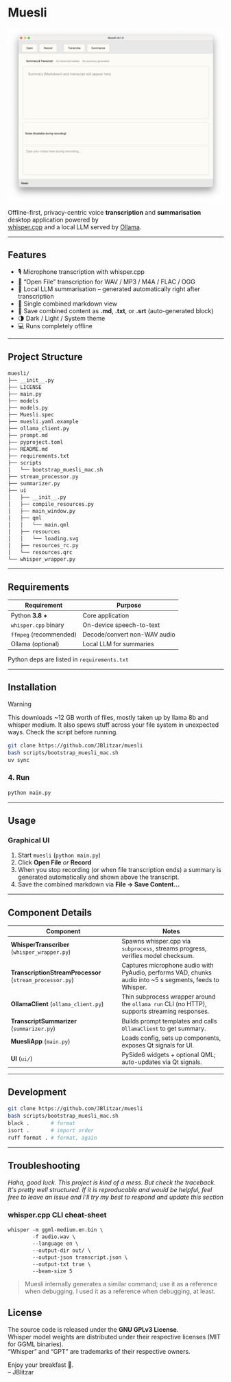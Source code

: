 # Muesli

![Muesli GUI](docs/muesli.png)

Offline-first, privacy-centric voice **transcription** and **summarisation** desktop application powered by  
[whisper.cpp](https://github.com/ggerganov/whisper.cpp) and a local LLM served by [Ollama](https://ollama.ai/).

---

## Features

- 🎙️ Microphone transcription with whisper.cpp
- 📂 “Open File” transcription for WAV / MP3 / M4A / FLAC / OGG
- 🧠 Local LLM summarisation – generated automatically right after transcription
- 📝 Single combined markdown view
- 💾 Save combined content as **.md**, **.txt**, or **.srt** (auto-generated block)
- 🌗 Dark / Light / System theme
- 💻 Runs completely offline

---

## Project Structure

```
muesli/
├── __init__.py
├── LICENSE
├── main.py
├── models
├── models.py
├── Muesli.spec
├── muesli.yaml.example
├── ollama_client.py
├── prompt.md
├── pyproject.toml
├── README.md
├── requirements.txt
├── scripts
│   └── bootstrap_muesli_mac.sh
├── stream_processor.py
├── summarizer.py
├── ui
│   ├── __init__.py
│   ├── compile_resources.py
│   ├── main_window.py
│   ├── qml
│   │   └── main.qml
│   ├── resources
│   │   └── loading.svg
│   ├── resources_rc.py
│   └── resources.qrc
└── whisper_wrapper.py
```

---

## Requirements

| Requirement            | Purpose                      |
| ---------------------- | ---------------------------- |
| Python **3.8 +**       | Core application             |
| `whisper.cpp` binary   | On-device speech-to-text     |
| `ffmpeg` (recommended) | Decode/convert non-WAV audio |
| Ollama (optional)      | Local LLM for summaries      |

Python deps are listed in `requirements.txt`

---

## Installation

> [!WARNING]  
> This downloads ~12 GB worth of files, mostly taken up by llama 8b and whisper medium. It also spews stuff across your file system in unexpected ways. Check the script before running.

```bash
git clone https://github.com/JBlitzar/muesli
bash scripts/bootstrap_muesli_mac.sh
uv sync
```

### 4. Run

```bash
python main.py
```

---

## Usage

### Graphical UI

1. Start `muesli` (`python main.py`)
2. Click **Open File** _or_ **Record**
3. When you stop recording (or when file transcription ends) a summary is generated automatically and shown above the transcript.
4. Save the combined markdown via **File → Save Content…**

---

## Component Details

| Component                                                | Notes                                                                                                    |
| -------------------------------------------------------- | -------------------------------------------------------------------------------------------------------- |
| **WhisperTranscriber** (`whisper_wrapper.py`)            | Spawns whisper.cpp via `subprocess`, streams progress, verifies model checksum.                          |
| **TranscriptionStreamProcessor** (`stream_processor.py`) | Captures microphone audio with PyAudio, performs VAD, chunks audio into ~5 s segments, feeds to Whisper. |
| **OllamaClient** (`ollama_client.py`)                    | Thin subprocess wrapper around the `ollama run` CLI (no HTTP), supports streaming responses.             |
| **TranscriptSummarizer** (`summarizer.py`)               | Builds prompt templates and calls `OllamaClient` to get summary.                                         |
| **MuesliApp** (`main.py`)                                | Loads config, sets up components, exposes Qt signals for UI.                                             |
| **UI** (`ui/`)                                           | PySide6 widgets + optional QML; auto-updates via Qt signals.                                             |

---

## Development

```bash
git clone https://github.com/JBlitzar/muesli
bash scripts/bootstrap_muesli_mac.sh
black .       # format
isort .       # import order
ruff format . # format, again
```

---

## Troubleshooting

_Haha, good luck. This project is kind of a mess. But check the traceback. It's pretty well structured. If it is reproducable and would be helpful, feel free to leave an issue and I'll try my best to respond and update this section_

### whisper.cpp CLI cheat-sheet

```
whisper -m ggml-medium.en.bin \
        -f audio.wav \
        --language en \
        --output-dir out/ \
        --output-json transcript.json \
        --output-txt true \
        --beam-size 5
```

> Muesli internally generates a similar command; use it as a reference when debugging. I used it as a reference when debugging, at least.

## License

The source code is released under the **GNU GPLv3 License**.  
Whisper model weights are distributed under their respective licenses (MIT for GGML binaries).  
“Whisper” and “GPT” are trademarks of their respective owners.

Enjoy your breakfast 🥣.  
– JBlitzar
